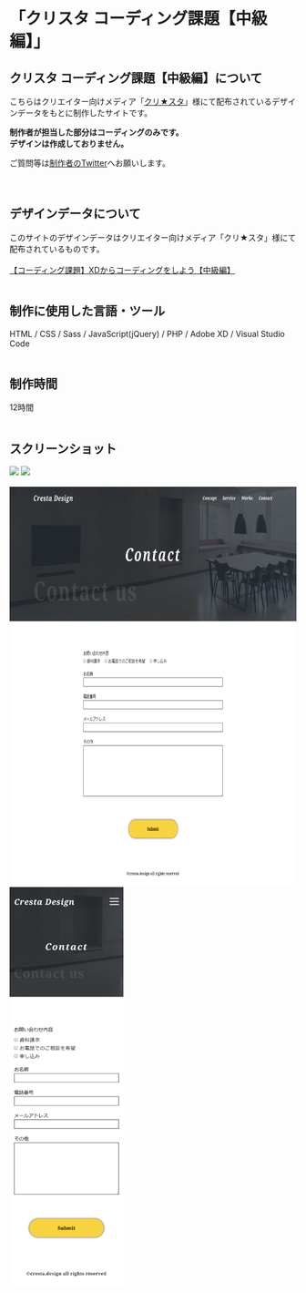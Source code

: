 # 「クリスタ コーディング課題【中級編】」

## クリスタ コーディング課題【中級編】について
こちらはクリエイター向けメディア「[クリ★スタ](https://crestadesign.org/)」様にて配布されているデザインデータをもとに制作したサイトです。

**制作者が担当した部分はコーディングのみです。<br>
デザインは作成しておりません。**

ご質問等は[制作者のTwitter](https://twitter.com/foolish_pine)へお願いします。<br>
<br>
<br>

## デザインデータについて
このサイトのデザインデータはクリエイター向けメディア「クリ★スタ」様にて配布されているものです。<br>
<br>
[【コーディング課題】XDからコーディングをしよう【中級編】](https://crestadesign.org/cording-second/)
<br>
<br>

## 制作に使用した言語・ツール
HTML / CSS / Sass / JavaScript(jQuery) / PHP / Adobe XD / Visual Studio Code
<br>
<br>

## 制作時間
12時間
<br>
<br>

## スクリーンショット
<img src="https://github.com/foolish-pine/Cresta_intermediate/blob/master/src/img/pc_index.png?raw=true" height=700px> <img src="https://github.com/foolish-pine/Cresta_intermediate/blob/master/src/img/sp_index.png?raw=true" height=700px>
<br>
<br>
<img src="https://github.com/foolish-pine/Cresta_intermediate/blob/master/src/img/pc_contact.png?raw=true" height=700px> <img src="https://github.com/foolish-pine/Cresta_intermediate/blob/master/src/img/sp_contact.png?raw=true" height=700px>
